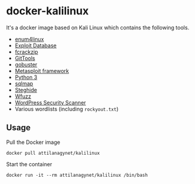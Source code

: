 # docker-kalilinux

It's a docker image based on Kali Linux which contains the following tools.

* [enum4linux](http://labs.portcullis.co.uk/application/enum4linux/)
* [Exploit Database](https://www.exploit-db.com/)
* [fcrackzip](https://github.com/hyc/fcrackzip)
* [GitTools](https://github.com/internetwache/GitTools)
* [gobuster](https://github.com/OJ/gobuster)
* [Metasploit framework](https://www.metasploit.com/)
* [Python 3](https://www.python.org/)
* [sqlmap](http://sqlmap.org/)
* [Steghide](http://steghide.sourceforge.net/)
* [Wfuzz](https://github.com/xmendez/wfuzz)
* [WordPress Security Scanner](https://wpscan.com/wordpress-security-scanner)
* Various wordlists (including `rockyout.txt`)

## Usage

Pull the Docker image

```
docker pull attilanagynet/kalilinux
```

Start the container

```
docker run -it --rm attilanagynet/kalilinux /bin/bash
```

